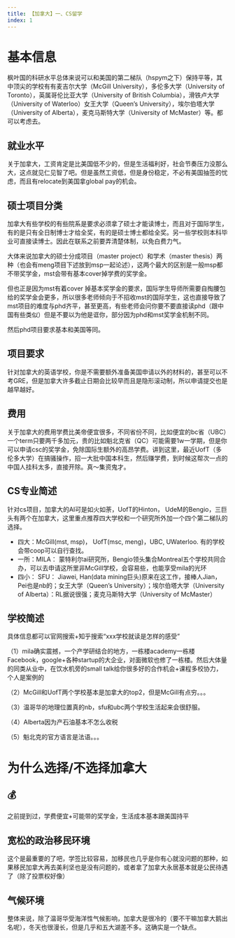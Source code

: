 ```yaml
---
title: 【加拿大】一、CS留学
index: 1
---
```


# 基本信息

枫叶国的科研水平总体来说可以和美国的第二梯队（hspym之下）保持平等，其中顶尖的学校有有麦吉尔大学（McGill University），多伦多大学（University of Toronto），英属哥伦比亚大学（University of British Columbia），滑铁卢大学（University of Waterloo）女王大学（Queen’s University），埃尔伯塔大学（University of Alberta），麦克马斯特大学（University of McMaster）等。都可以考虑去。

## 就业水平

关于加拿大，工资肯定是比美国低不少的，但是生活福利好，社会节奏压力没那么大，这点就见仁见智了吧。但是虽然工资低，但是身份稳定，不必有美国抽签的忧虑，而且有relocate到美国拿global pay的机会。

## 硕士项目分类

加拿大有些学校的有些院系是要求必须拿了硕士才能读博士，而且对于国际学生，有的是只有全日制博士才给全奖，有的是硕士博士都给全奖。另一些学校则本科毕业可直接读博士。因此在联系之前要弄清楚体制，以免白费力气。

大体来说加拿大的硕士分成项目（master project）和学术（master thesis）两种（也会有meng项目下述放到msp一起论述），这两个最大的区别是一般msp都不带奖学金，mst会带有基本cover掉学费的奖学金。

但也正是因为mst有着cover 掉基本奖学金的要求，国际学生导师所需要自掏腰包给的奖学金会更多，所以很多老师倾向于不招收mst的国际学生，这也直接导致了mst项目的难度与phd齐平，甚至更高，有些老师会问你要不要直接读phd（跟中国有些类似）但是不要以为他是诓你，部分因为phd和mst奖学金机制不同。

然后phd项目要求基本和美国等同。

## 项目要求

针对加拿大的英语学校，你是不需要额外准备美国申请以外的材料的，甚至可以不考GRE，但是加拿大许多截止日期会比较早而且是隐形滚动制，所以申请提交也是越早越好。

## 费用

关于加拿大的费用学费比美帝便宜很多，不同省份不同，比如便宜的bc省（UBC）一个term只要两千多加元，贵的比如魁北克省（QC）可能需要1w一学期，但是你可以申请csc的奖学金，免除国际生额外的高昂学费。讲到这里，最近UofT（多伦多大学）在搞骚操作，招一大批中国本科生，然后赚学费，到时候这帮次一点的中国人挂科太多，直接开除。真～集资鬼才。

## CS专业简述

针对cs项目，加拿大的AI可是如火如荼，UofT的Hinton， UdeM的Bengio，三巨头有两个在加拿大，这里重点推荐四大学校和一个研究所外加一个四个第二梯队的选择。

- 四大：McGill(mst, msp)， UofT(msc, meng)，UBC, UWaterloo. 有的学校会带coop可以自行查找。
- 一所：MILA： 蒙特利尔ai研究所，Bengio领头集合Montreal五个学校共同合办，可以去申请这所里非McGill学校，会容易些，也能享受mila的光环
- 四小： SFU： Jiawei, Han(data mining巨头)原来在这工作，接棒人Jian，Pei也是nb的；女王大学（Queen’s University）；埃尔伯塔大学（University of Alberta）：RL据说很强；麦克马斯特大学（University of McMaster）

## 学校简述

具体信息都可以官网搜索+知乎搜索“xxx学校就读是怎样的感受”

（1）mila确实震撼，一个产学研结合的地方，一栋楼academy一栋楼Facebook，google+各种startup的大企业，对面微软也修了一栋楼。然后大体量的同类从业中，在饮水机旁的small talk给你很多好的合作机会+课程多校协力，个人是案例的

（2）McGill和UofT两个学校基本是加拿大的top2，但是McGill有点穷。。。

（3）温哥华的地理位置真的nb，sfu和ubc两个学校生活起来会很舒服。

（4）Alberta因为产石油基本不怎么收税

（5）魁北克的官方语言是法语。。。

# 为什么选择/不选择加拿大

## 💰

之前提到过，学费便宜+可能带的奖学金，生活成本基本跟美国持平

## 宽松的政治移民环境

这个是最重要的了吧，学签比较容易，加移民也几乎是你有心就没问题的那种，如果移民加拿大再去美利坚也是没有问题的，或者拿了加拿大永居基本就是公民待遇了（除了投票权好像）

## 气候环境

整体来说，除了温哥华受海洋性气候影响，加拿大是很冷的（要不干嘛加拿大鹅出名呢），冬天也很漫长，但是几乎和五大湖差不多。这确实是一个缺点。